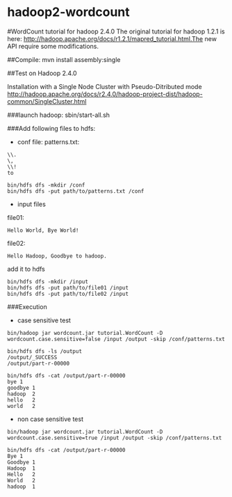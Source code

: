 hadoop2-wordcount
=================

#WordCount tutorial for hadoop 2.4.0
The original tutorial for hadoop 1.2.1 is here: http://hadoop.apache.org/docs/r1.2.1/mapred_tutorial.html.The new API require some modifications.

##Compile:
mvn install assembly:single

##Test on Hadoop 2.4.0 

Installation with a Single Node Cluster with Pseudo-Ditributed mode
http://hadoop.apache.org/docs/r2.4.0/hadoop-project-dist/hadoop-common/SingleCluster.html

###launch hadoop:
sbin/start-all.sh

###Add following files to hdfs:

* conf file: patterns.txt:
```
\\.
\,
\\!
to
```

```
bin/hdfs dfs -mkdir /conf
bin/hdfs dfs -put path/to/patterns.txt /conf
```

* input files

file01:

```Hello World, Bye World! ```

file02: 

```Hello Hadoop, Goodbye to hadoop.```

add it to hdfs
```
bin/hdfs dfs -mkdir /input
bin/hdfs dfs -put path/to/file01 /input
bin/hdfs dfs -put path/to/file02 /input
```
###Execution

* case sensitive test

```
bin/hadoop jar wordcount.jar tutorial.WordCount -D wordcount.case.sensitive=false /input /output -skip /conf/patterns.txt
```

```
bin/hdfs dfs -ls /output
/output/_SUCCESS
/output/part-r-00000
```

```
bin/hdfs dfs -cat /output/part-r-00000
bye	1
goodbye	1
hadoop	2
hello	2
world	2
```

* non case sensitive test

```
bin/hadoop jar wordcount.jar tutorial.WordCount -D wordcount.case.sensitive=true /input /output -skip /conf/patterns.txt
```

```
bin/hdfs dfs -cat /output/part-r-00000
Bye	1
Goodbye	1
Hadoop	1
Hello	2
World	2
hadoop	1
```
